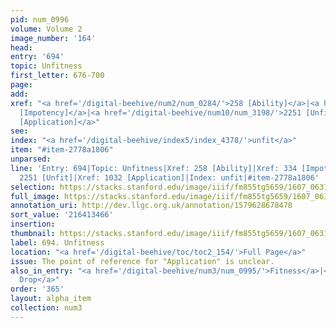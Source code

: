 ```yaml
---
pid: num_0996
volume: Volume 2
image_number: '164'
head:
entry: '694'
topic: Unfitness
first_letter: 676-700
page:
add:
xref: "<a href='/digital-beehive/num2/num_0284/'>258 [Ability]</a>|<a href='/digital-beehive/num2/num_0387/'>334
  [Impotency]</a>|<a href='/digital-beehive/num10/num_3198/'>2251 [Unfit]</a>|<a href='/digital-beehive/num5/num_1379/'>1032
  [Application]</a>"
see:
index: "<a href='/digital-beehive/index5/index_4378/'>unfit</a>"
item: "#item-2778a1806"
unparsed:
line: 'Entry: 694|Topic: Unfitness|Xref: 258 [Ability]|Xref: 334 [Impotency]|Xref:
  2251 [Unfit]|Xref: 1032 [Application]|Index: unfit|#item-2778a1806'
selection: https://stacks.stanford.edu/image/iiif/fm855tg5659/1607_0631/942,3466,2790,295/full/0/default.jpg
full_image: https://stacks.stanford.edu/image/iiif/fm855tg5659/1607_0631/full/full/0/default.jpg
annotation_uri: http://dev.llgc.org.uk/annotation/1579628678478
sort_value: '216413466'
insertion:
thumbnail: https://stacks.stanford.edu/image/iiif/fm855tg5659/1607_0631/942,3466,600,180/250,/0/default.jpg
label: 694. Unfitness
location: "<a href='/digital-beehive/toc/toc2_154/'>Full Page</a>"
issue: The point of reference for "Application" is unclear.
also_in_entry: "<a href='/digital-beehive/num3/num_0995/'>Fitness</a>|<a href='/digital-beehive/num3/num_0997/'>a
  Drop</a>"
order: '365'
layout: alpha_item
collection: num3
---
```

